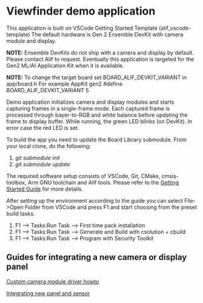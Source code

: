 # Viewfinder demo application

This application is built on VSCode Getting Started Template (alif_vscode-template)
The default hardware is Gen 2 Ensemble DevKit with camera module and display.

**NOTE:** Ensemble DevKits do not ship with a camera and display by default. Please contact Alif to request. Eventually this application is targeted for the Gen2 ML/AI Application Kit when it is available.

**NOTE:** To change the target board set BOARD_ALIF_DEVKIT_VARIANT in app/board.h
For example AppKit gen2
#define BOARD_ALIF_DEVKIT_VARIANT       5

Demo application initializes camera and display modules and starts capturing frames
in a single-frame mode. Each captured frame is processed through bayer-to-RGB and
white balance before updating the frame to display buffer.
While running, the green LED blinks (on DevKit). In error case the red LED is set.

To build the app you need to update the Board Library submodule.
From your local clone, do the following:
1. *git submodule init*
2. *git submodule update*

The required software setup consists of VSCode, Git, CMake, cmsis-toolbox, Arm GNU toolchain and Alif tools.
Please refer to the [Getting Started Guide](https://alifsemi.com/download/AUGD0012) for more details.

After setting up the environment according to the guide you can select File->Open Folder from VSCode
and press F1 and start choosing from the preset build tasks.
1. F1 --> Tasks:Run Task --> First time pack installation
2. F1 --> Tasks:Run Task --> Generate and Build with csolution + cbuild
3. F1 --> Tasks:Run Task --> Program with Security Toolkit

## Guides for integrating a new camera or display panel
[Custom camera module driver howto](doc/camera_module.md)

[Integrating new panel and sensor](doc/integrating_new_panel_and_sensor.md)
